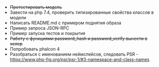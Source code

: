 * ~~Протестировать модель~~
* Завести на php 7.4, проверить типизированные свойства классов в модели
* Написать README.md с примером поднятия образа
* Пример запроса JSON-RPC
* Пример запуска тестов и покрытия
* ~~Работу с функциями password_hash и password_verify вынести в хелер~~
* Попробовать phalcon 4
* Разобраться с именованием неймспейсов, следовать PSR - https://www.php-fig.org/psr/psr-1/#3-namespace-and-class-names
